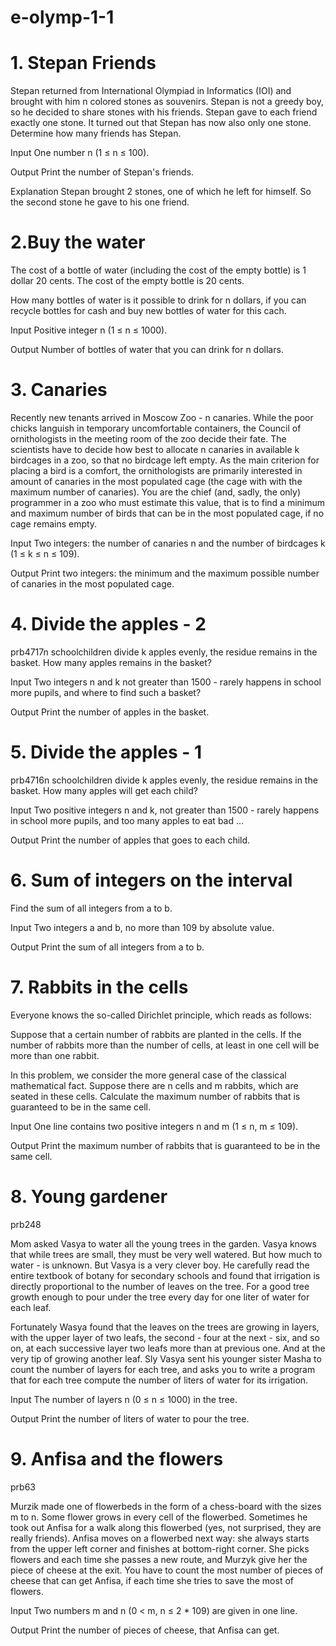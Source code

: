 # e-olymp-1-1

# 1. Stepan Friends
Stepan returned from International Olympiad in Informatics (IOI) and brought with him n colored stones as souvenirs. Stepan is not a greedy boy, so he decided to share stones with his friends. Stepan gave to each friend exactly one stone. It turned out that Stepan has now also only one stone. Determine how many friends has Stepan.

Input
One number n (1 ≤ n ≤ 100).

Output
Print the number of Stepan's friends.

Explanation
Stepan brought 2 stones, one of which he left for himself. So the second stone he gave to his one friend.

# 2.Buy the water
The cost of a bottle of water (including the cost of the empty bottle) is 1 dollar 20 cents. The cost of the empty bottle is 20 cents.

How many bottles of water is it possible to drink for n dollars, if you can recycle bottles for cash and buy new bottles of water for this cach.

Input
Positive integer n (1 ≤ n ≤ 1000).

Output
Number of bottles of water that you can drink for n dollars.

# 3. Canaries
Recently new tenants arrived in Moscow Zoo - n canaries. While the poor chicks languish in temporary uncomfortable containers, the Council of ornithologists in the meeting room of the zoo decide their fate. The scientists have to decide how best to allocate n canaries in available k birdcages in a zoo, so that no birdcage left empty. As the main criterion for placing a bird is a comfort, the ornithologists are primarily interested in amount of canaries in the most populated cage (the cage with with the maximum number of canaries). You are the chief (and, sadly, the only) programmer in a zoo who must estimate this value, that is to find a minimum and maximum number of birds that can be in the most populated cage, if no cage remains empty.

Input
Two integers: the number of canaries n and the number of birdcages k (1 ≤ k ≤ n ≤ 109).

Output
Print two integers: the minimum and the maximum possible number of canaries in the most populated cage.

# 4. Divide the apples - 2
prb4717n schoolchildren divide k apples evenly, the residue remains in the basket. How many apples remains in the basket?

Input
Two integers n and k not greater than 1500 - rarely happens in school more pupils, and where to find such a basket?

Output
Print the number of apples in the basket.

# 5. Divide the apples - 1
prb4716n schoolchildren divide k apples evenly, the residue remains in the basket. How many apples will get each child?

Input
Two positive integers n and k, not greater than 1500 - rarely happens in school more pupils, and too many apples to eat bad ...

Output
Print the number of apples that goes to each child.

# 6. Sum of integers on the interval
Find the sum of all integers from a to b.

Input
Two integers а and b, no more than 109 by absolute value.

Output
Print the sum of all integers from a to b.

# 7. Rabbits in the cells
Everyone knows the so-called Dirichlet principle, which reads as follows:

Suppose that a certain number of rabbits are planted in the cells. If the number of rabbits more than the number of cells, at least in one cell will be more than one rabbit.

In this problem, we consider the more general case of the classical mathematical fact. Suppose there are n cells and m rabbits, which are seated in these cells. Calculate the maximum number of rabbits that is guaranteed to be in the same cell.

Input
One line contains two positive integers n and m (1 ≤ n, m ≤ 109).

Output
Print the maximum number of rabbits that is guaranteed to be in the same cell.

# 8. Young gardener
prb248

Mom asked Vasya to water all the young trees in the garden. Vasya knows that while trees are small, they must be very well watered. But how much to water - is unknown. But Vasya is a very clever boy. He carefully read the entire textbook of botany for secondary schools and found that irrigation is directly proportional to the number of leaves on the tree. For a good tree growth enough to pour under the tree every day for one liter of water for each leaf.

Fortunately Wasya found that the leaves on the trees are growing in layers, with the upper layer of two leafs, the second - four at the next - six, and so on, at each successive layer two leafs more than at previous one. And at the very tip of growing another leaf. Sly Vasya sent his younger sister Masha to count the number of layers for each tree, and asks you to write a program that for each tree compute the number of liters of water for its irrigation.

Input
The number of layers n (0 ≤ n ≤ 1000) in the tree.

Output
Print the number of liters of water to pour the tree.

# 9. Anfisa and the flowers
prb63

Murzik made one of flowerbeds in the form of a chess-board with the sizes m to n. Some flower grows in every cell of the flowerbed. Sometimes he took out Anfisa for a walk along this flowerbed (yes, not surprised, they are really friends). Anfisa moves on a flowerbed next way: she always starts from the upper left corner and finishes at bottom-right corner. She picks flowers and each time she passes a new route, and Murzyk give her the piece of cheese at the exit. You have to count the most number of pieces of cheese that can get Anfisa, if each time she tries to save the most of flowers.

Input
Two numbers m and n (0 < m, n ≤ 2 * 109) are given in one line.

Output
Print the number of pieces of cheese, that Anfisa can get.
